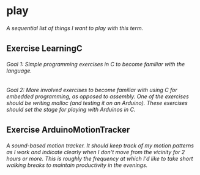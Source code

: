 # play
###### A sequential list of things I want to play with this term.

## Exercise LearningC
###### Goal 1: Simple programming exercises in C to become familiar with the language.
###### Goal 2: More involved exercises to become familiar with using C for embedded programming, as opposed to assembly. One of the exercises should be writing malloc (and testing it on an Arduino). These exercises should set the stage for playing with Arduinos in C.

## Exercise ArduinoMotionTracker
######   A sound-based motion tracker. It should keep track of my motion patterns as I work and indicate clearly when I don't move from the vicinity for 2 hours or more. This is roughly the frequency at which I'd like to take short walking breaks to maintain productivity in the evenings.
